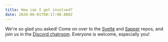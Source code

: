 ```yaml
---
title: How can I get involved?
date: 2020-06-01T00:17:00.000Z
---
```

We're so glad you asked! Come on over to the [Svelte](https://github.com/sveltejs/svelte) and [Sapper](https://github.com/sveltejs/sapper) repos, and join us in the [Discord chatroom](https://svelte.dev/chat). Everyone is welcome, especially you!